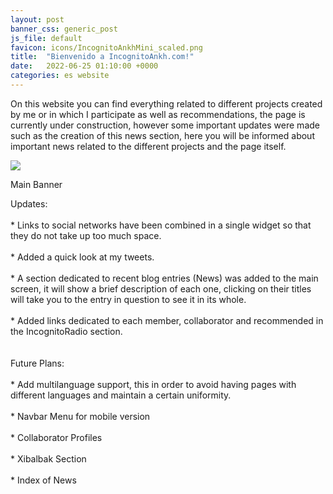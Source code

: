 ```yaml
---
layout: post
banner_css: generic_post
js_file: default
favicon: icons/IncognitoAnkhMini_scaled.png
title:  "Bienvenido a IncognitoAnkh.com!"
date:   2022-06-25 01:10:00 +0000
categories: es website
---
```

<!-- Content -->
<p class="justify">
On this website you can find everything related to different projects created by me or in which I participate as well as recommendations, the page is currently under construction, however some important updates were made such as the creation of this news section, here you will be informed about important news related to the different projects and the page itself.
</p>

<div class="card flex_default gallery_item">
    <img src="{{site.baseurl}}/src/img/banners/main.png">  
    <p>Main Banner</p>  
</div>

<!--more-->
<p class="justify">
<span class="highlight">Updates:</span>
<br>
<br>
* Links to social networks have been combined in a single widget so that they do not take up too much space.
<br>
<br>
* Added a quick look at my tweets.
<br>
<br>
* A section dedicated to recent blog entries (News) was added to the main screen, it will show a brief description of each one, clicking on their titles will take you to the entry in question to see it in its whole.
<br>
<br>
* Added links dedicated to each member, collaborator and recommended in the IncognitoRadio section.
<br>
<br>
<br>
<span class="highlight">Future Plans:</span>
<br>
<br>
* Add multilanguage support, this in order to avoid having pages with different languages and maintain a certain uniformity.
<br>
<br>
* Navbar Menu for mobile version
<br>
<br>
* Collaborator Profiles
<br>
<br>
* Xibalbak Section
<br>
<br>
* Index of News
</p>
<!-- Load -->
<script async src="https://kit.fontawesome.com/6cc05e1e8e.js" crossorigin="anonymous"></script>
<link rel="stylesheet" href="/css/modal.css">
<script async src="/js/modal.js" crossorigin="anonymous"></script>